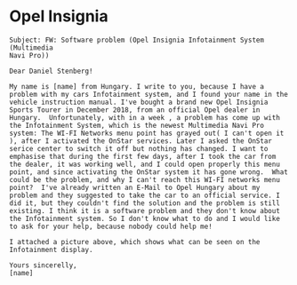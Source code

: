 # Opel Insignia

    Subject: FW: Software problem (Opel Insignia Infotainment System (Multimedia
    Navi Pro))

    Dear Daniel Stenberg!

    My name is [name] from Hungary. I write to you, because I have a
    problem with my cars Infotainment system, and I found your name in the
    vehicle instruction manual. I've bought a brand new Opel Insignia
    Sports Tourer in December 2018, from an official Opel dealer in
    Hungary.  Unfortunately, with in a week , a problem has come up with
    the Infotainment System, which is the newest Multimedia Navi Pro
    system: The WI-FI Networks menu point has grayed out( I can't open it
    ), after I activated the OnStar services. Later I asked the OnStar
    serice center to switch it off but nothing has changed. I want to
    emphasise that during the first few days, after I took the car from
    the dealer, it was working well, and I could open properly this menu
    point, and since activating the OnStar system it has gone wrong.  What
    could be the problem, and why I can't reach this WI-FI networks menu
    point?  I've already written an E-Mail to Opel Hungary about my
    problem and they suggested to take the car to an official service. I
    did it, but they couldn't find the solution and the problem is still
    existing. I think it is a software problem and they don't know about
    the Infotainment system. So I don't know what to do and I would like
    to ask for your help, because nobody could help me!

    I attached a picture above, which shows what can be seen on the
    Infotainment display.

    Yours sincerelly,
    [name]
